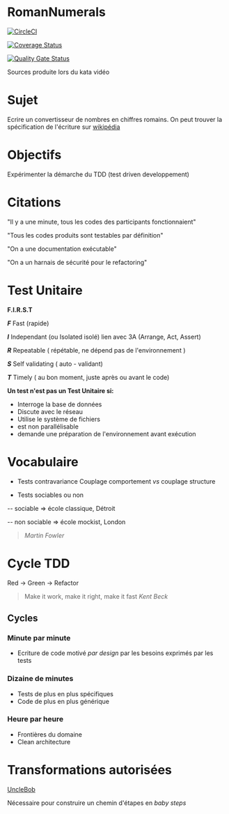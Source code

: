 # RomanNumerals
[![CircleCI](https://circleci.com/gh/geleouet/RomanNumerals/tree/master.svg?style=svg)](https://circleci.com/gh/geleouet/RomanNumerals/tree/master)

[![Coverage Status](https://coveralls.io/repos/github/geleouet/RomanNumerals/badge.svg?branch=master)](https://coveralls.io/github/geleouet/RomanNumerals?branch=master)

[![Quality Gate Status](https://sonarcloud.io/api/project_badges/measure?project=geleouet_RomanNumerals&metric=alert_status)](https://sonarcloud.io/dashboard?id=geleouet_RomanNumerals)


Sources produite lors du kata vidéo


# Sujet
Ecrire un convertisseur de nombres en chiffres romains.
On peut trouver la spécification de l'écriture sur [wikipédia](https://fr.wikipedia.org/wiki/Num%C3%A9ration_romaine)

# Objectifs
Expérimenter la démarche du TDD (test driven developpement)

# Citations

"Il y a une minute, tous les codes des participants fonctionnaient"

"Tous les codes produits sont testables par définition"

"On a une documentation exécutable"

"On a un harnais de sécurité pour le refactoring"


# Test Unitaire
**F.I.R.S.T**

***F*** Fast (rapide)

***I*** Independant (ou Isolated isolé) lien avec 3A (Arrange, Act, Assert)

***R*** Repeatable ( répétable, ne dépend pas de l'environnement )

***S*** Self validating ( auto - validant)

***T*** Timely ( au bon moment, juste après ou avant le code) 


**Un test n'est pas un Test Unitaire si:**
 - Interroge la base de données
 - Discute avec le réseau
 - Utilise le système de fichiers
 - est non parallélisable
 - demande une préparation de l'environnement avant exécution

# Vocabulaire
 - Tests contravariance
Couplage comportement _vs_ couplage structure

 - Tests sociables ou non
 
 -- sociable => école classique, Détroit
 
 -- non sociable => école mockist, London  
 
>   _Martin Fowler_

# Cycle TDD

Red -> Green -> Refactor

> Make it work, make it right, make it fast 
> _Kent Beck_

## Cycles
### Minute par minute
 - Ecriture de code motivé  _par design_ par les besoins exprimés par les tests
 
### Dizaine de minutes
 - Tests de plus en plus spécifiques
 - Code de plus en plus générique

### Heure par heure
 - Frontières du domaine
 - Clean architecture

# Transformations autorisées
[UncleBob](https://blog.cleancoder.com/uncle-bob/2013/05/27/TheTransformationPriorityPremise.html)

Nécessaire pour construire un chemin d'étapes en _baby steps_


